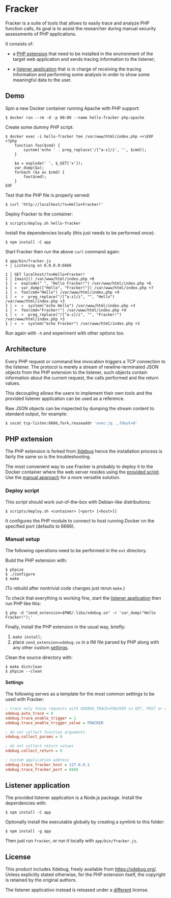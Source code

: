 # Fracker

Fracker is a suite of tools that allows to easily trace and analyze PHP function calls, its goal is to assist the researcher during manual security assessments of PHP applications.

It consists of:

- a [PHP extension](#php-extension) that need to be installed in the environment of the target web application and sends tracing information to the listener;

- a [listener application](#listener-application) that is in charge of receiving the tracing information and performing some analysis in order to show some meaningful data to the user.

## Demo

Spin a new Docker container running Apache with PHP support:

```console
$ docker run --rm -d -p 80:80 --name hello-fracker php:apache
```

Create some dummy PHP script:

```console
$ docker exec -i hello-fracker tee /var/www/html/index.php <<\EOF
<?php
    function foo($cmd) {
        system('echo ' . preg_replace('/[^a-z]/i', '', $cmd));
    }

    $a = explode(' ', $_GET['x']);
    var_dump($a);
    foreach ($a as $cmd) {
        foo($cmd);
    }
EOF
```

Test that the PHP file is properly served:

```console
$ curl 'http://localhost/?x=Hello+Fracker!'
```

Deploy Fracker to the container:

```console
$ scripts/deploy.sh hello-fracker
```

Install the dependencies locally (this just needs to be performed once):

```console
$ npm install -C app
```

Start Fracker then run the above `curl` command again:

```console
$ app/bin/fracker.js
+ │ Listening on 0.0.0.0:6666

1 │ GET localhost/?x=Hello+Fracker!
1 │ {main}() /var/www/html/index.php +0
1 │ »  explode(" ", "Hello Fracker!") /var/www/html/index.php +6
1 │ »  var_dump(["Hello", "Fracker!"]) /var/www/html/index.php +7
1 │ »  foo(cmd="Hello") /var/www/html/index.php +9
1 │ »  »  preg_replace("/[^a-z]/i", "", "Hello") /var/www/html/index.php +3
1 │ »  »  system("echo Hello") /var/www/html/index.php +3
1 │ »  foo(cmd="Fracker!") /var/www/html/index.php +9
1 │ »  »  preg_replace("/[^a-z]/i", "", "Fracker!") /var/www/html/index.php +3
1 │ »  »  system("echo Fracker") /var/www/html/index.php +3
```

Run again with `-h` and experiment with other options too.

## Architecture

Every PHP request or command line invocation triggers a TCP connection to the listener. The protocol is merely a stream of newline-terminated JSON objects from the PHP extension to the listener, such objects contain information about the current request, the calls performed and the return values.

This decoupling allows the users to implement their own tools and the provided listener application can be used as a reference.

Raw JSON objects can be inspected by dumping the stream content to standard output, for example:

```sh
$ socat tcp-listen:6666,fork,reuseaddr 'exec:jq .,fdout=0'
```

## PHP extension

The PHP extension is forked from [Xdebug][] hence the installation process is fairly the same so is the troubleshooting.

[Xdebug]: https://github.com/xdebug/xdebug

The most convenient way to use Fracker is probably to deploy it to the Docker container where the web server resides using the [provided script](#deploy-script). Use the [manual approach](#manual-setup) for a more versatile solution.

### Deploy script

This script should work out-of-the-box with Debian-like distributions:

```console
$ scripts/deploy.sh <container> [<port> [<host>]]
```

It configures the PHP module to connect to host running Docker on the specified port (defaults to 6666).

### Manual setup

The following operations need to be performed in the `ext` directory.

Build the PHP extension with:

```console
$ phpize
$ ./configure
$ make
```

(To rebuild after nontrivial code changes just rerun `make`.)

To check that everything is working fine, start the [listener application](#listener-application) then run PHP like this:

```console
$ php -d "zend_extension=$PWD/.libs/xdebug.so" -r 'var_dump("Hello Fracker!");'
```

Finally, install the PHP extension in the usual way, briefly:

1. `make install`;
2. place `zend_extension=xdebug.so` in a INI file parsed by PHP along with any other custom [settings](#settings).

Clean the source directory with:

```console
$ make distclean
$ phpize --clean
```

#### Settings

The following serves as a template for the most common settings to be used with Fracker:

```ini
; trace only those requests with XDEBUG_TRACE=FRACKER in GET, POST or cookie
xdebug.auto_trace = 0
xdebug.trace_enable_trigger = 1
xdebug.trace_enable_trigger_value = FRACKER

; do not collect function arguments
xdebug.collect_params = 0

; do not collect return values
xdebug.collect_return = 0

; custom application address
xdebug.trace_fracker_host = 127.0.0.1
xdebug.trace_fracker_port = 6666
```

## Listener application

The provided listener application is a Node.js package. Install the dependencies with:

```console
$ npm install -C app
```

Optionally install the executable globally by creating a symlink to this folder:

```console
$ npm install -g app
```

Then just run `fracker`, or run it locally with `app/bin/fracker.js`.

## License

This product includes Xdebug, freely available from <https://xdebug.org/>. Unless explicitly stated otherwise, for the PHP extension itself, the copyright is retained by the original authors.

The listener application instead is released under a [different](app/LICENSE) license.
